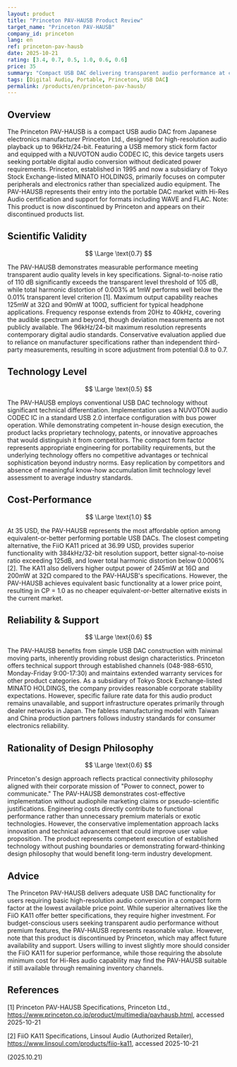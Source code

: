 ```yaml
---
layout: product
title: "Princeton PAV-HAUSB Product Review"
target_name: "Princeton PAV-HAUSB"
company_id: princeton
lang: en
ref: princeton-pav-hausb
date: 2025-10-21
rating: [3.4, 0.7, 0.5, 1.0, 0.6, 0.6]
price: 35
summary: "Compact USB DAC delivering transparent audio performance at competitive price, though lacking technical innovation"
tags: [Digital Audio, Portable, Princeton, USB DAC]
permalink: /products/en/princeton-pav-hausb/
---
```

## Overview

The Princeton PAV-HAUSB is a compact USB audio DAC from Japanese electronics manufacturer Princeton Ltd., designed for high-resolution audio playback up to 96kHz/24-bit. Featuring a USB memory stick form factor and equipped with a NUVOTON audio CODEC IC, this device targets users seeking portable digital audio conversion without dedicated power requirements. Princeton, established in 1995 and now a subsidiary of Tokyo Stock Exchange-listed MINATO HOLDINGS, primarily focuses on computer peripherals and electronics rather than specialized audio equipment. The PAV-HAUSB represents their entry into the portable DAC market with Hi-Res Audio certification and support for formats including WAVE and FLAC. Note: This product is now discontinued by Princeton and appears on their discontinued products list.

## Scientific Validity

$$ \Large \text{0.7} $$

The PAV-HAUSB demonstrates measurable performance meeting transparent audio quality levels in key specifications. Signal-to-noise ratio of 110 dB significantly exceeds the transparent level threshold of 105 dB, while total harmonic distortion of 0.003% at 1mW performs well below the 0.01% transparent level criterion [1]. Maximum output capability reaches 125mW at 32Ω and 90mW at 100Ω, sufficient for typical headphone applications. Frequency response extends from 20Hz to 40kHz, covering the audible spectrum and beyond, though deviation measurements are not publicly available. The 96kHz/24-bit maximum resolution represents contemporary digital audio standards. Conservative evaluation applied due to reliance on manufacturer specifications rather than independent third-party measurements, resulting in score adjustment from potential 0.8 to 0.7.

## Technology Level

$$ \Large \text{0.5} $$

The PAV-HAUSB employs conventional USB DAC technology without significant technical differentiation. Implementation uses a NUVOTON audio CODEC IC in a standard USB 2.0 interface configuration with bus power operation. While demonstrating competent in-house design execution, the product lacks proprietary technology, patents, or innovative approaches that would distinguish it from competitors. The compact form factor represents appropriate engineering for portability requirements, but the underlying technology offers no competitive advantages or technical sophistication beyond industry norms. Easy replication by competitors and absence of meaningful know-how accumulation limit technology level assessment to average industry standards.

## Cost-Performance

$$ \Large \text{1.0} $$

At 35 USD, the PAV-HAUSB represents the most affordable option among equivalent-or-better performing portable USB DACs. The closest competing alternative, the FiiO KA11 priced at 36.99 USD, provides superior functionality with 384kHz/32-bit resolution support, better signal-to-noise ratio exceeding 125dB, and lower total harmonic distortion below 0.0006% [2]. The KA11 also delivers higher output power of 245mW at 16Ω and 200mW at 32Ω compared to the PAV-HAUSB's specifications. However, the PAV-HAUSB achieves equivalent basic functionality at a lower price point, resulting in CP = 1.0 as no cheaper equivalent-or-better alternative exists in the current market.

## Reliability & Support

$$ \Large \text{0.6} $$

The PAV-HAUSB benefits from simple USB DAC construction with minimal moving parts, inherently providing robust design characteristics. Princeton offers technical support through established channels (048-988-6510, Monday-Friday 9:00-17:30) and maintains extended warranty services for other product categories. As a subsidiary of Tokyo Stock Exchange-listed MINATO HOLDINGS, the company provides reasonable corporate stability expectations. However, specific failure rate data for this audio product remains unavailable, and support infrastructure operates primarily through dealer networks in Japan. The fabless manufacturing model with Taiwan and China production partners follows industry standards for consumer electronics reliability.

## Rationality of Design Philosophy

$$ \Large \text{0.6} $$

Princeton's design approach reflects practical connectivity philosophy aligned with their corporate mission of "Power to connect, power to communicate." The PAV-HAUSB demonstrates cost-effective implementation without audiophile marketing claims or pseudo-scientific justifications. Engineering costs directly contribute to functional performance rather than unnecessary premium materials or exotic technologies. However, the conservative implementation approach lacks innovation and technical advancement that could improve user value proposition. The product represents competent execution of established technology without pushing boundaries or demonstrating forward-thinking design philosophy that would benefit long-term industry development.

## Advice

The Princeton PAV-HAUSB delivers adequate USB DAC functionality for users requiring basic high-resolution audio conversion in a compact form factor at the lowest available price point. While superior alternatives like the FiiO KA11 offer better specifications, they require higher investment. For budget-conscious users seeking transparent audio performance without premium features, the PAV-HAUSB represents reasonable value. However, note that this product is discontinued by Princeton, which may affect future availability and support. Users willing to invest slightly more should consider the FiiO KA11 for superior performance, while those requiring the absolute minimum cost for Hi-Res audio capability may find the PAV-HAUSB suitable if still available through remaining inventory channels.

## References

[1] Princeton PAV-HAUSB Specifications, Princeton Ltd., https://www.princeton.co.jp/product/multimedia/pavhausb.html, accessed 2025-10-21

[2] FiiO KA11 Specifications, Linsoul Audio (Authorized Retailer), https://www.linsoul.com/products/fiio-ka11, accessed 2025-10-21

(2025.10.21)
